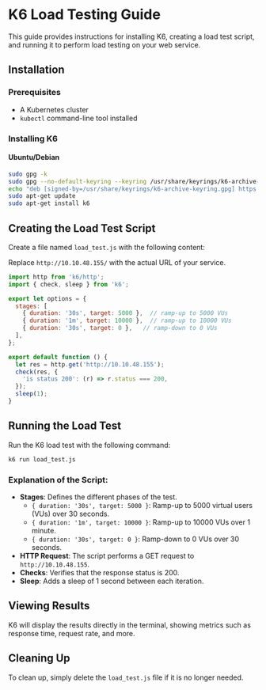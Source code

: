 
# K6 Load Testing Guide

This guide provides instructions for installing K6, creating a load test script, and running it to perform load testing on your web service.

## Installation

### Prerequisites

- A Kubernetes cluster
- `kubectl` command-line tool installed

### Installing K6

#### Ubuntu/Debian
```bash
sudo gpg -k
sudo gpg --no-default-keyring --keyring /usr/share/keyrings/k6-archive-keyring.gpg --keyserver hkp://keyserver.ubuntu.com:80 --recv-keys C5AD17C747E3415A3642D57D77C6C491D6AC1D69
echo "deb [signed-by=/usr/share/keyrings/k6-archive-keyring.gpg] https://dl.k6.io/deb stable main" | sudo tee /etc/apt/sources.list.d/k6.list
sudo apt-get update
sudo apt-get install k6
```

## Creating the Load Test Script

Create a file named `load_test.js` with the following content:

Replace `http://10.10.48.155/` with the actual URL of your service.

```javascript
import http from 'k6/http';
import { check, sleep } from 'k6';

export let options = {
  stages: [
    { duration: '30s', target: 5000 },  // ramp-up to 5000 VUs
    { duration: '1m', target: 10000 },  // ramp-up to 10000 VUs
    { duration: '30s', target: 0 },   // ramp-down to 0 VUs
  ],
};

export default function () {
  let res = http.get('http://10.10.48.155');
  check(res, {
    'is status 200': (r) => r.status === 200,
  });
  sleep(1);
}
```

## Running the Load Test

Run the K6 load test with the following command:

```bash
k6 run load_test.js
```

### Explanation of the Script:

- **Stages**: Defines the different phases of the test.
  - `{ duration: '30s', target: 5000 }`: Ramp-up to 5000 virtual users (VUs) over 30 seconds.
  - `{ duration: '1m', target: 10000 }`: Ramp-up to 10000 VUs over 1 minute.
  - `{ duration: '30s', target: 0 }`: Ramp-down to 0 VUs over 30 seconds.
- **HTTP Request**: The script performs a GET request to `http://10.10.48.155`.
- **Checks**: Verifies that the response status is 200.
- **Sleep**: Adds a sleep of 1 second between each iteration.

## Viewing Results

K6 will display the results directly in the terminal, showing metrics such as response time, request rate, and more.

## Cleaning Up

To clean up, simply delete the `load_test.js` file if it is no longer needed.
